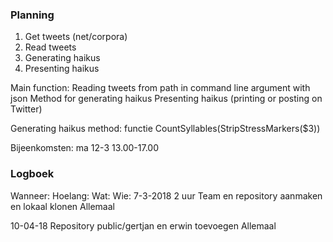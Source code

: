 

### Planning ###

1. Get tweets (net/corpora)
2. Read tweets 
3. Generating haikus 
4. Presenting haikus

Main function:
    Reading tweets from path in command line argument with json
    Method for generating haikus
    Presenting haikus (printing or posting on Twitter) 

Generating haikus method:
    functie CountSyllables(StripStressMarkers($3))



Bijeenkomsten:
ma 12-3 13.00-17.00





### Logboek ###
Wanneer:    Hoelang:    Wat:                                                    Wie:
7-3-2018 	2 uur       Team en repository aanmaken en lokaal klonen            Allemaal












10-04-18                 Repository public/gertjan en erwin toevoegen           Allemaal
